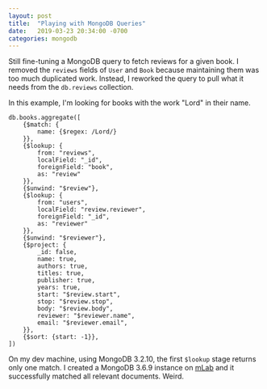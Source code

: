 ```yaml
---
layout: post
title:  "Playing with MongoDB Queries"
date:   2019-03-23 20:34:00 -0700
categories: mongodb
---
```

Still fine-tuning a MongoDB query to fetch reviews for a given book.  I removed
the `reviews` fields of `User` and `Book` because maintaining them was too much
duplicated work.  Instead, I reworked the query to pull what it needs from the
`db.reviews` collection.

In this example, I'm looking for books with the work "Lord" in their name.

    db.books.aggregate([
        {$match: {
            name: {$regex: /Lord/}
        }},
        {$lookup: {
            from: "reviews",
            localField: "_id",
            foreignField: "book",
            as: "review"
        }},
        {$unwind: "$review"},
        {$lookup: {
            from: "users",
            localField: "review.reviewer",
            foreignField: "_id",
            as: "reviewer"
        }},
        {$unwind: "$reviewer"},
        {$project: {
            _id: false,
            name: true,
            authors: true,
            titles: true,
            publisher: true,
            years: true,
            start: "$review.start",
            stop: "$review.stop",
            body: "$review.body",
            reviewer: "$reviewer.name",
            email: "$reviewer.email",
        }},
        {$sort: {start: -1}},
    ])

On my dev machine, using MongoDB 3.2.10, the first `$lookup` stage returns only
one match.  I created a MongoDB 3.6.9 instance on [mLab](https://mlab.com/) and
it successfully matched all relevant documents.  Weird.
